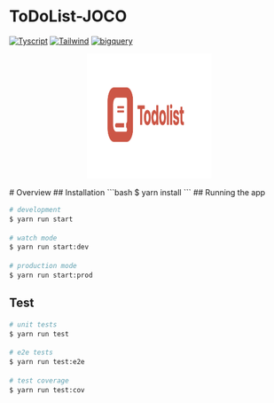 # ToDoList-JOCO
<p>
    <a href="https://www.typescriptlang.org/" target="blank_"><img alt="Tyscript" src="https://img.shields.io/badge/typescript-4.4.2-blue" /></a>
    <a href="https://tailwindcss.com/" target="blank_"><img alt="Tailwind" src="https://img.shields.io/badge/Tailwind-0.78.0-yellowgreen" /></a>
    <a href="https://reactjs.org/" target="blank_"><img alt="bigquery" src="https://img.shields.io/badge/ReactJs-18.2.0-red" /></a>
</p>
<p align="center">
<img src="./assets/Logo.png" alt="Todolist app logo" width="225" height="225" class="center">
</p>
# Overview
## Installation
```bash
$ yarn install
```
## Running the app

```bash
# development
$ yarn run start

# watch mode
$ yarn run start:dev

# production mode
$ yarn run start:prod
```

## Test

```bash
# unit tests
$ yarn run test

# e2e tests
$ yarn run test:e2e

# test coverage
$ yarn run test:cov
```



